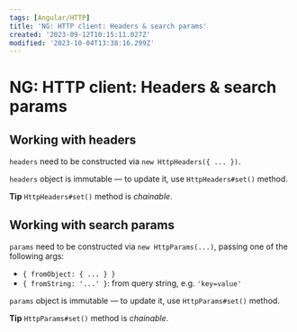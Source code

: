 ```yaml
---
tags: [Angular/HTTP]
title: 'NG: HTTP client: Headers & search params'
created: '2023-09-12T10:15:11.027Z'
modified: '2023-10-04T13:38:16.299Z'
---
```


# NG: HTTP client: Headers & search params


## Working with headers

`headers` need to be constructed via `new HttpHeaders({ ... })`.

`headers` object is immutable &mdash; to update it, use `HttpHeaders#set()` method.

**Tip** `HttpHeaders#set()` method is _chainable_.


## Working with search params

`params` need to be constructed via `new HttpParams(...)`, passing one of the following args:
- `{ fromObject: { ... } }`
- `{ fromString: '...' }`: from query string, e.g. `'key=value'`  

`params` object is immutable &mdash; to update it, use `HttpParams#set()` method.

**Tip** `HttpParams#set()` method is _chainable_.
